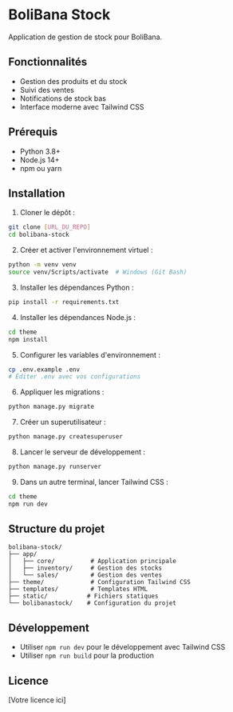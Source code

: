 # BoliBana Stock

Application de gestion de stock pour BoliBana.

## Fonctionnalités

- Gestion des produits et du stock
- Suivi des ventes
- Notifications de stock bas
- Interface moderne avec Tailwind CSS

## Prérequis

- Python 3.8+
- Node.js 14+
- npm ou yarn

## Installation

1. Cloner le dépôt :
```bash
git clone [URL_DU_REPO]
cd bolibana-stock
```

2. Créer et activer l'environnement virtuel :
```bash
python -m venv venv
source venv/Scripts/activate  # Windows (Git Bash)
```

3. Installer les dépendances Python :
```bash
pip install -r requirements.txt
```

4. Installer les dépendances Node.js :
```bash
cd theme
npm install
```

5. Configurer les variables d'environnement :
```bash
cp .env.example .env
# Éditer .env avec vos configurations
```

6. Appliquer les migrations :
```bash
python manage.py migrate
```

7. Créer un superutilisateur :
```bash
python manage.py createsuperuser
```

8. Lancer le serveur de développement :
```bash
python manage.py runserver
```

9. Dans un autre terminal, lancer Tailwind CSS :
```bash
cd theme
npm run dev
```

## Structure du projet

```
bolibana-stock/
├── app/
│   ├── core/          # Application principale
│   ├── inventory/     # Gestion des stocks
│   └── sales/         # Gestion des ventes
├── theme/             # Configuration Tailwind CSS
├── templates/         # Templates HTML
├── static/           # Fichiers statiques
└── bolibanastock/    # Configuration du projet
```

## Développement

- Utiliser `npm run dev` pour le développement avec Tailwind CSS
- Utiliser `npm run build` pour la production

## Licence

[Votre licence ici] 